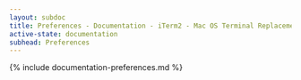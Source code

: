 ```yaml
---
layout: subdoc
title: Preferences - Documentation - iTerm2 - Mac OS Terminal Replacement
active-state: documentation
subhead: Preferences
---
```

{% include documentation-preferences.md %}
